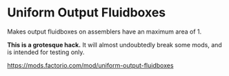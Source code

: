 Uniform Output Fluidboxes
=========================

Makes output fluidboxes on assemblers have an maximum area of 1.

**This is a grotesque hack.** It will almost undoubtedly break some mods, and is intended for testing only.

https://mods.factorio.com/mod/uniform-output-fluidboxes
